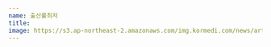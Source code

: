 ```yaml
---
name: 출산률최저
title: 
image: https://s3.ap-northeast-2.amazonaws.com/img.kormedi.com/news/article/__icsFiles/artimage/2018/06/18/c_km601/shutterstock_387995890_540.jpg
---
```

